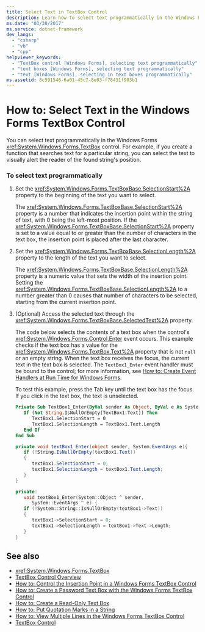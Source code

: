 ```yaml
---
title: Select Text in TextBox Control
description: Learn how to select text programmatically in the Windows Forms TextBox control. Also learn how to visually alert the reader of the found string's position. 
ms.date: "03/30/2017"
ms.service: dotnet-framework
dev_langs: 
  - "csharp"
  - "vb"
  - "cpp"
helpviewer_keywords: 
  - "TextBox control [Windows Forms], selecting text programmatically"
  - "text boxes [Windows Forms], selecting text programmatically"
  - "text [Windows Forms], selecting in text boxes programmatically"
ms.assetid: 8c591546-6a01-45c7-8e03-f78431f903b1
---
```

# How to: Select Text in the Windows Forms TextBox Control

You can select text programmatically in the Windows Forms <xref:System.Windows.Forms.TextBox> control. For example, if you create a function that searches text for a particular string, you can select the text to visually alert the reader of the found string's position.

### To select text programmatically

1. Set the <xref:System.Windows.Forms.TextBoxBase.SelectionStart%2A> property to the beginning of the text you want to select.

     The <xref:System.Windows.Forms.TextBoxBase.SelectionStart%2A> property is a number that indicates the insertion point within the string of text, with 0 being the left-most position. If the <xref:System.Windows.Forms.TextBoxBase.SelectionStart%2A> property is set to a value equal to or greater than the number of characters in the text box, the insertion point is placed after the last character.

2. Set the <xref:System.Windows.Forms.TextBoxBase.SelectionLength%2A> property to the length of the text you want to select.

     The <xref:System.Windows.Forms.TextBoxBase.SelectionLength%2A> property is a numeric value that sets the width of the insertion point. Setting the <xref:System.Windows.Forms.TextBoxBase.SelectionLength%2A> to a number greater than 0 causes that number of characters to be selected, starting from the current insertion point.

3. (Optional) Access the selected text through the <xref:System.Windows.Forms.TextBoxBase.SelectedText%2A> property.

     The code below selects the contents of a text box when the control's <xref:System.Windows.Forms.Control.Enter> event occurs. This example checks if the text box has a value for the <xref:System.Windows.Forms.TextBox.Text%2A> property that is not `null` or an empty string. When the text box receives the focus, the current text in the text box is selected. The `TextBox1_Enter` event handler must be bound to the control; for more information, see [How to: Create Event Handlers at Run Time for Windows Forms](how-to-add-an-event-handler.md#handle-an-event-at-runtime).

     To test this example, press the Tab key until the text box has the focus. If you click in the text box, the text is unselected.

    ```vb
    Private Sub TextBox1_Enter(ByVal sender As Object, ByVal e As System.EventArgs) Handles TextBox1.Enter
       If (Not String.IsNullOrEmpty(TextBox1.Text)) Then
          TextBox1.SelectionStart = 0
          TextBox1.SelectionLength = TextBox1.Text.Length
       End If
    End Sub
    ```

    ```csharp
    private void textBox1_Enter(object sender, System.EventArgs e){
       if (!String.IsNullOrEmpty(textBox1.Text))
       {
          textBox1.SelectionStart = 0;
          textBox1.SelectionLength = textBox1.Text.Length;
       }
    }
    ```

    ```cpp
    private:
       void textBox1_Enter(System::Object ^ sender,
          System::EventArgs ^ e) {
       if (!System::String::IsNullOrEmpty(textBox1->Text))
       {
          textBox1->SelectionStart = 0;
          textBox1->SelectionLength = textBox1->Text->Length;
       }
    }
    ```

## See also

- <xref:System.Windows.Forms.TextBox>
- [TextBox Control Overview](textbox-control-overview-windows-forms.md)
- [How to: Control the Insertion Point in a Windows Forms TextBox Control](how-to-control-the-insertion-point-in-a-windows-forms-textbox-control.md)
- [How to: Create a Password Text Box with the Windows Forms TextBox Control](how-to-create-a-password-text-box-with-the-windows-forms-textbox-control.md)
- [How to: Create a Read-Only Text Box](how-to-create-a-read-only-text-box-windows-forms.md)
- [How to: Put Quotation Marks in a String](how-to-put-quotation-marks-in-a-string-windows-forms.md)
- [How to: View Multiple Lines in the Windows Forms TextBox Control](how-to-view-multiple-lines-in-the-windows-forms-textbox-control.md)
- [TextBox Control](textbox-control-windows-forms.md)
